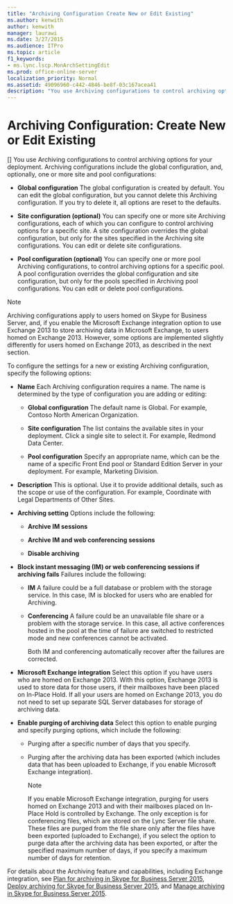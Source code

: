 ```yaml
---
title: "Archiving Configuration Create New or Edit Existing"
ms.author: kenwith
author: kenwith
manager: laurawi
ms.date: 3/27/2015
ms.audience: ITPro
ms.topic: article
f1_keywords:
- ms.lync.lscp.MonArchSettingEdit
ms.prod: office-online-server
localization_priority: Normal
ms.assetid: 49096960-c442-4846-be8f-03c167acea41
description: "You use Archiving configurations to control archiving options for your deployment. Archiving configurations include the global configuration, and, optionally, one or more site and pool configurations:"
---
```


# Archiving Configuration: Create New or Edit Existing
[]
You use Archiving configurations to control archiving options for your deployment. Archiving configurations include the global configuration, and, optionally, one or more site and pool configurations:
  
- **Global configuration** The global configuration is created by default. You can edit the global configuration, but you cannot delete this Archiving configuration. If you try to delete it, all options are reset to the defaults.
    
- **Site configuration (optional)** You can specify one or more site Archiving configurations, each of which you can configure to control archiving options for a specific site. A site configuration overrides the global configuration, but only for the sites specified in the Archiving site configurations. You can edit or delete site configurations.
    
- **Pool configuration (optional)** You can specify one or more pool Archiving configurations, to control archiving options for a specific pool. A pool configuration overrides the global configuration and site configuration, but only for the pools specified in Archiving pool configurations. You can edit or delete pool configurations.
    
> [!NOTE]
> Archiving configurations apply to users homed on Skype for Business Server, and, if you enable the Microsoft Exchange integration option to use Exchange 2013 to store archiving data in Microsoft Exchange, to users homed on Exchange 2013. However, some options are implemented slightly differently for users homed on Exchange 2013, as described in the next section. 
  
To configure the settings for a new or existing Archiving configuration, specify the following options:
- **Name** Each Archiving configuration requires a name. The name is determined by the type of configuration you are adding or editing:
    
  - **Global configuration** The default name is Global. For example, Contoso North American Organization.
    
  - **Site configuration** The list contains the available sites in your deployment. Click a single site to select it. For example, Redmond Data Center.
    
  - **Pool configuration** Specify an appropriate name, which can be the name of a specific Front End pool or Standard Edition Server in your deployment. For example, Marketing Division.
    
- **Description** This is optional. Use it to provide additional details, such as the scope or use of the configuration. For example, Coordinate with Legal Departments of Other Sites.
    
- **Archiving setting** Options include the following:
    
  - **Archive IM sessions**
    
  - **Archive IM and web conferencing sessions**
    
  - **Disable archiving**
    
- **Block instant messaging (IM) or web conferencing sessions if archiving fails** Failures include the following:
    
  - **IM** A failure could be a full database or problem with the storage service. In this case, IM is blocked for users who are enabled for Archiving.
    
  - **Conferencing** A failure could be an unavailable file share or a problem with the storage service. In this case, all active conferences hosted in the pool at the time of failure are switched to restricted mode and new conferences cannot be activated.
    
    Both IM and conferencing automatically recover after the failures are corrected.
    
- **Microsoft Exchange integration** Select this option if you have users who are homed on Exchange 2013. With this option, Exchange 2013 is used to store data for those users, if their mailboxes have been placed on In-Place Hold. If all your users are homed on Exchange 2013, you do not need to set up separate SQL Server databases for storage of archiving data.
    
- **Enable purging of archiving data** Select this option to enable purging and specify purging options, which include the following:
    
  - Purging after a specific number of days that you specify.
    
  - Purging after the archiving data has been exported (which includes data that has been uploaded to Exchange, if you enable Microsoft Exchange integration).
    
    > [!NOTE]
    > If you enable Microsoft Exchange integration, purging for users homed on Exchange 2013 and with their mailboxes placed on In-Place Hold is controlled by Exchange. The only exception is for conferencing files, which are stored on the Lync Server file share. These files are purged from the file share only after the files have been exported (uploaded to Exchange), if you select the option to purge data after the archiving data has been exported, or after the specified maximum number of days, if you specify a maximum number of days for retention. 
  
For details about the Archiving feature and capabilities, including Exchange integration, see [Plan for archiving in Skype for Business Server 2015](../../plan-your-deployment/archiving-1/archiving-1.md), [Deploy archiving for Skype for Business Server 2015](../../deploy-1/deploy-archiving/deploy-archiving.md), and [Manage archiving in Skype for Business Server 2015](../../manage/archiving/archiving.md).

